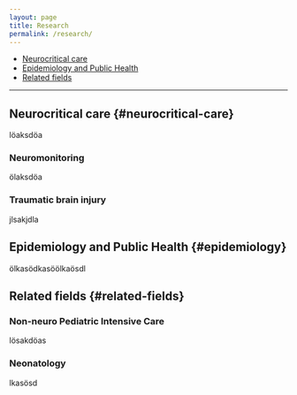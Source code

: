 ```yaml
---
layout: page
title: Research
permalink: /research/
---
```


<!-- Navigation Menu -->
<nav class="section-nav">
  <ul>
    <li><a href="#neurocritical-care">Neurocritical care</a></li>
    <li><a href="#epidemiology">Epidemiology and Public Health</a></li>
    <li><a href="#related-fields">Related fields</a></li>
  </ul>
</nav>

<hr>

## Neurocritical care {#neurocritical-care}
löaksdöa

### Neuromonitoring
ölaksdöa

### Traumatic brain injury
jlsakjdla

## Epidemiology and Public Health {#epidemiology}
ölkasödkasöölkaösdl

## Related fields {#related-fields}

### Non-neuro Pediatric Intensive Care
lösakdöas

### Neonatology
lkasösd